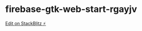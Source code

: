 # firebase-gtk-web-start-rgayjv

[Edit on StackBlitz ⚡️](https://stackblitz.com/edit/firebase-gtk-web-start-rgayjv)